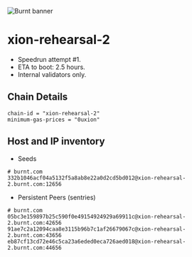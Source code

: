 ![Burnt banner](https://files.xion-testnet-1.burnt.com/banner.jpg)

# xion-rehearsal-2

- Speedrun attempt #1.
- ETA to boot: 2.5 hours.
- Internal validators only.

## Chain Details

```
chain-id = "xion-rehearsal-2"
minimum-gas-prices = "0uxion"
```
    
## Host and IP inventory

- Seeds
```
# burnt.com
332b1046acf04a5132f5a8ab8e22a0d2cd5bd012@xion-rehearsal-2.burnt.com:12656
```

- Persistent Peers (sentries)
```
# burnt.com
05bc3e159897b25c590f0e49154924929a69911c@xion-rehearsal-2.burnt.com:42656
91ae7c2a12094caa8e3115b96b7c1af26679067c@xion-rehearsal-2.burnt.com:43656
eb87cf13cd72e46c5ca23a6eded0eca726aed018@xion-rehearsal-2.burnt.com:44656
```
